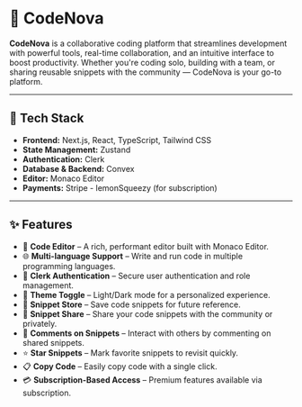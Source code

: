# 🚀 CodeNova

**CodeNova** is a collaborative coding platform that streamlines development with powerful tools, real-time collaboration, and an intuitive interface to boost productivity. Whether you're coding solo, building with a team, or sharing reusable snippets with the community — CodeNova is your go-to platform.

---

## 🔧 Tech Stack

- **Frontend:** Next.js, React, TypeScript, Tailwind CSS
- **State Management:** Zustand 
- **Authentication:** Clerk  
- **Database & Backend:** Convex  
- **Editor:** Monaco Editor  
- **Payments:** Stripe - lemonSqueezy (for subscription)  
---

## ✨ Features

- 🎯 **Code Editor** – A rich, performant editor built with Monaco Editor.
- 🌐 **Multi-language Support** – Write and run code in multiple programming languages.
- 🔐 **Clerk Authentication** – Secure user authentication and role management.
- 🌙 **Theme Toggle** – Light/Dark mode for a personalized experience.
- 💾 **Snippet Store** – Save code snippets for future reference.
- 🔗 **Snippet Share** – Share your code snippets with the community or privately.
- 💬 **Comments on Snippets** – Interact with others by commenting on shared snippets.
- ⭐ **Star Snippets** – Mark favorite snippets to revisit quickly.
- 📋 **Copy Code** – Easily copy code with a single click.
- 💳 **Subscription-Based Access** – Premium features available via subscription.
